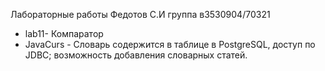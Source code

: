 Лабораторные работы Федотов С.И группа в3530904/70321
- lab11- Компаратор
- JavaCurs - Словарь содержится в таблице в PostgreSQL, доступ по JDBC; возможность добавления словарных статей.

